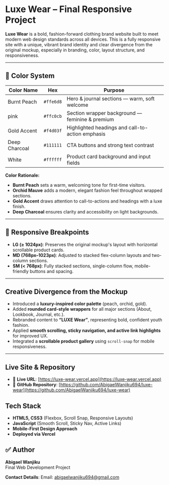 # Luxe Wear – Final Responsive Project

**Luxe Wear** is a bold, fashion-forward clothing brand website built to meet modern web design standards across all devices. This is a fully responsive site with a unique, vibrant brand identity and clear divergence from the original mockup, especially in branding, color, layout structure, and responsiveness.

---

## 🎨 Color System

| Color Name       | Hex        | Purpose                                          |
|------------------|------------|--------------------------------------------------|
| Burnt Peach      | `#ffe6d8`  | Hero & journal sections — warm, soft welcome    |
| pink             | `#ffc0cb`  | Section wrapper background — feminine & premium |
| Gold Accent      | `#f4d03f`  | Highlighted headings and call-to-action emphasis |
| Deep Charcoal    | `#111111`  | CTA buttons and strong text contrast            |
| White            | `#ffffff`  | Product card background and input fields        |

**Color Rationale:**
- **Burnt Peach** sets a warm, welcoming tone for first-time visitors.
- **Orchid Mauve** adds a modern, elegant fashion feel throughout wrapped sections.
- **Gold Accent** draws attention to call-to-actions and headings with a luxe finish.
- **Deep Charcoal** ensures clarity and accessibility on light backgrounds.

---

## 📱 Responsive Breakpoints

- **LG (≥ 1024px)**: Preserves the original mockup's layout with horizontal scrollable product cards.
- **MD (768px–1023px)**: Adjusted to stacked flex-column layouts and two-column sections.
- **SM (< 768px)**: Fully stacked sections, single-column flow, mobile-friendly buttons and spacing.

---

## Creative Divergence from the Mockup

- Introduced a **luxury-inspired color palette** (peach, orchid, gold).
- Added **rounded card-style wrappers** for all major sections (About, Lookbook, Journal, etc.).
- Rebranded content to **“LUXE Wear”**, representing bold, confident youth fashion.
- Applied **smooth scrolling, sticky navigation, and active link highlights** for improved UX.
- Integrated a **scrollable product gallery** using `scroll-snap` for mobile responsiveness.

---

## Live Site & Repository

- 🔗 **Live URL**: [https://luxe-wear.vercel.app](https://luxe-wear.vercel.app)
- 📂 **GitHub Repository**: [https://github.com/AbigaelWanjiku694/luxe-wear](https://github.com/AbigaelWanjiku694/luxe-wear)



## Tech Stack

- **HTML5, CSS3** (Flexbox, Scroll Snap, Responsive Layouts)
- **JavaScript** (Smooth Scroll, Sticky Nav, Active Links)
- **Mobile-First Design Approach**
- **Deployed via Vercel**



## ✅ Author

**Abigael Wanjiku**  
Final Web Development Project  

**Contact Details**:
Email: abigaelwanjiku694@gmail.com
